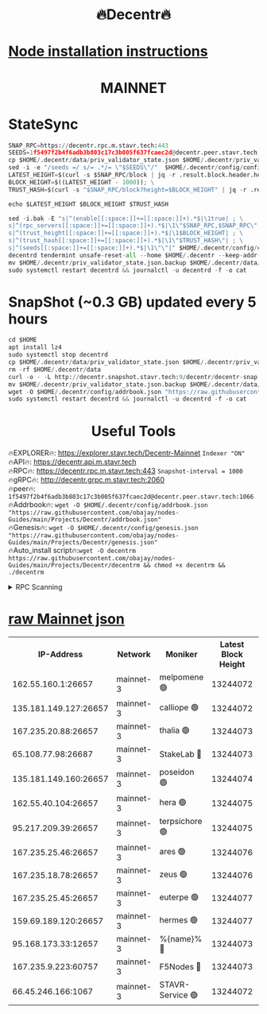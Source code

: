 <h1 align="center"> 🔥Decentr🔥</h1>

[Node installation instructions](https://github.com/obajay/nodes-Guides/tree/main/Projects/Decentr)
=
<h1 align="center"> MAINNET</h1>

# StateSync
```python
SNAP_RPC=https://decentr.rpc.m.stavr.tech:443
SEEDS=1f5497f2b4f6adb3b803c17c3b005f637fcaec2d@decentr.peer.stavr.tech:1066
cp $HOME/.decentr/data/priv_validator_state.json $HOME/.decentr/priv_validator_state.json.backup
sed -i -e "/seeds =/ s/= .*/= \"$SEEDS\"/"  $HOME/.decentr/config/config.toml
LATEST_HEIGHT=$(curl -s $SNAP_RPC/block | jq -r .result.block.header.height); \
BLOCK_HEIGHT=$((LATEST_HEIGHT - 1000)); \
TRUST_HASH=$(curl -s "$SNAP_RPC/block?height=$BLOCK_HEIGHT" | jq -r .result.block_id.hash)

echo $LATEST_HEIGHT $BLOCK_HEIGHT $TRUST_HASH

sed -i.bak -E "s|^(enable[[:space:]]+=[[:space:]]+).*$|\1true| ; \
s|^(rpc_servers[[:space:]]+=[[:space:]]+).*$|\1\"$SNAP_RPC,$SNAP_RPC\"| ; \
s|^(trust_height[[:space:]]+=[[:space:]]+).*$|\1$BLOCK_HEIGHT| ; \
s|^(trust_hash[[:space:]]+=[[:space:]]+).*$|\1\"$TRUST_HASH\"| ; \
s|^(seeds[[:space:]]+=[[:space:]]+).*$|\1\"\"|" $HOME/.decentr/config/config.toml
decentrd tendermint unsafe-reset-all --home $HOME/.decentr --keep-addr-book
mv $HOME/.decentr/priv_validator_state.json.backup $HOME/.decentr/data/priv_validator_state.json
sudo systemctl restart decentrd && journalctl -u decentrd -f -o cat
```
# SnapShot (~0.3 GB) updated every 5 hours
```python
cd $HOME
apt install lz4
sudo systemctl stop decentrd
cp $HOME/.decentr/data/priv_validator_state.json $HOME/.decentr/priv_validator_state.json.backup
rm -rf $HOME/.decentr/data
curl -o - -L http://decentr.snapshot.stavr.tech:9/decentr/decentr-snap.tar.lz4 | lz4 -c -d - | tar -x -C $HOME/.decentr --strip-components 2
mv $HOME/.decentr/priv_validator_state.json.backup $HOME/.decentr/data/priv_validator_state.json
wget -O $HOME/.decentr/config/addrbook.json "https://raw.githubusercontent.com/obajay/nodes-Guides/main/Projects/Decentr/addrbook.json"
sudo systemctl restart decentrd && journalctl -u decentrd -f -o cat
```

 <h1 align="center"> Useful Tools</h1>

🔥EXPLORER🔥:     https://explorer.stavr.tech/Decentr-Mainnet        `Indexer "ON"` \
🔥API🔥:          https://decentr.api.m.stavr.tech \
🔥RPC🔥:          https://decentr.rpc.m.stavr.tech:443              `Snapshot-interval = 1000` \
🔥gRPC🔥:         http://decentr.grpc.m.stavr.tech:2060 \
🔥peer🔥:         `1f5497f2b4f6adb3b803c17c3b005f637fcaec2d@decentr.peer.stavr.tech:1066` \
🔥Addrbook🔥:  `wget -O $HOME/.decentr/config/addrbook.json "https://raw.githubusercontent.com/obajay/nodes-Guides/main/Projects/Decentr/addrbook.json"` \
🔥Genesis🔥:  `wget -O $HOME/.decentr/config/genesis.json "https://raw.githubusercontent.com/obajay/nodes-Guides/main/Projects/Decentr/genesis.json"` \
🔥Auto_install script🔥:`wget -O decentrm https://raw.githubusercontent.com/obajay/nodes-Guides/main/Projects/Decentr/decentrm && chmod +x decentrm && ./decentrm`

<details>
<summary>RPC Scanning</summary>

<h2 align="center"> We scan nodes in real time every 4 hours. And we provide the final result of RPC endpoints.
We cannot influence the operation of these nodes in any way. </h2>


```python
If Voting Power is higher than 0 --> then the Node is a validator of the network and may be subject to attack and be a potential threat to the chain.
```
```python
We marked such validators with a red symbol
```

</details>

[raw Mainnet json](https://rpc-check.decentrm.stavr.tech/decentrm/rpc-decentrm-result.json)
=



<table><tr><th>IP-Address</th><th>Network</th><th>Moniker</th><th>Latest Block Height</th><th>Earliest Block Height</th><th>Catching Up</th><th>Tx Index</th><th>Voting Power</th><th>Scan Time</th></tr><tr><td>162.55.160.1:26657</td><td>mainnet-3</td><td>melpomene 🟢</td><td>13244072</td><td>1688950</td><td>False</td><td>on</td><td>0</td><td>2024-03-09T13:36:27.570009277UTC</td></tr><tr><td>135.181.149.127:26657</td><td>mainnet-3</td><td>calliope 🟢</td><td>13244072</td><td>1688950</td><td>False</td><td>on</td><td>0</td><td>2024-03-09T13:36:29.921361893UTC</td></tr><tr><td>167.235.20.88:26657</td><td>mainnet-3</td><td>thalia 🟢</td><td>13244073</td><td>1688950</td><td>False</td><td>on</td><td>0</td><td>2024-03-09T13:36:35.427925276UTC</td></tr><tr><td>65.108.77.98:26687</td><td>mainnet-3</td><td>StakeLab 🔴</td><td>13244073</td><td>1688950</td><td>False</td><td>on</td><td>5462189</td><td>2024-03-09T13:36:35.761973886UTC</td></tr><tr><td>135.181.149.160:26657</td><td>mainnet-3</td><td>poseidon 🟢</td><td>13244074</td><td>1688950</td><td>False</td><td>on</td><td>0</td><td>2024-03-09T13:36:40.125833161UTC</td></tr><tr><td>162.55.40.104:26657</td><td>mainnet-3</td><td>hera 🟢</td><td>13244075</td><td>1688950</td><td>False</td><td>on</td><td>0</td><td>2024-03-09T13:36:42.405031969UTC</td></tr><tr><td>95.217.209.39:26657</td><td>mainnet-3</td><td>terpsichore 🟢</td><td>13244075</td><td>1688950</td><td>False</td><td>on</td><td>0</td><td>2024-03-09T13:36:46.805068793UTC</td></tr><tr><td>167.235.25.46:26657</td><td>mainnet-3</td><td>ares 🟢</td><td>13244076</td><td>1688950</td><td>False</td><td>on</td><td>0</td><td>2024-03-09T13:36:51.105832678UTC</td></tr><tr><td>167.235.18.78:26657</td><td>mainnet-3</td><td>zeus 🟢</td><td>13244076</td><td>1688950</td><td>False</td><td>on</td><td>0</td><td>2024-03-09T13:36:53.366713487UTC</td></tr><tr><td>167.235.25.45:26657</td><td>mainnet-3</td><td>euterpe 🟢</td><td>13244077</td><td>1688950</td><td>False</td><td>on</td><td>0</td><td>2024-03-09T13:36:55.640040912UTC</td></tr><tr><td>159.69.189.120:26657</td><td>mainnet-3</td><td>hermes 🟢</td><td>13244077</td><td>1688950</td><td>False</td><td>on</td><td>0</td><td>2024-03-09T13:36:57.898522935UTC</td></tr><tr><td>95.168.173.33:12657</td><td>mainnet-3</td><td>%{name}% 🔴</td><td>13244073</td><td>8964001</td><td>False</td><td>on</td><td>4279832</td><td>2024-03-09T13:36:30.927185608UTC</td></tr><tr><td>167.235.9.223:60757</td><td>mainnet-3</td><td>F5Nodes 🔴</td><td>13244073</td><td>12380001</td><td>False</td><td>off</td><td>562</td><td>2024-03-09T13:36:31.135273967UTC</td></tr><tr><td>66.45.246.166:1067</td><td>mainnet-3</td><td>STAVR-Service 🟢</td><td>13244072</td><td>13242001</td><td>False</td><td>on</td><td>0</td><td>2024-03-09T13:36:30.457562353UTC</td></tr></table>
